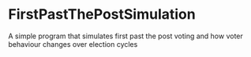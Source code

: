 # FirstPastThePostSimulation
A simple program that simulates first past the post voting and how voter behaviour changes over election cycles